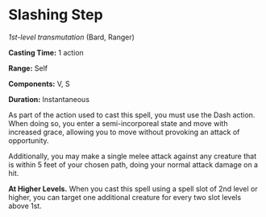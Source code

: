 # Slashing Step
*1st-level transmutation* (Bard, Ranger)

**Casting Time:** 1 action

**Range:** Self

**Components:** V, S

**Duration:** Instantaneous

As part of the action used to cast this spell, you must use the Dash action. When doing so, you enter a semi-incorporeal state and move with increased grace, allowing you to move without provoking an attack of opportunity.

Additionally, you may make a single melee attack against any creature that is within 5 feet of your chosen path, doing your normal attack damage on a hit.

**At Higher Levels.** When you cast this spell using a spell slot of 2nd level or higher, you can target one additional creature for every two slot levels above 1st.